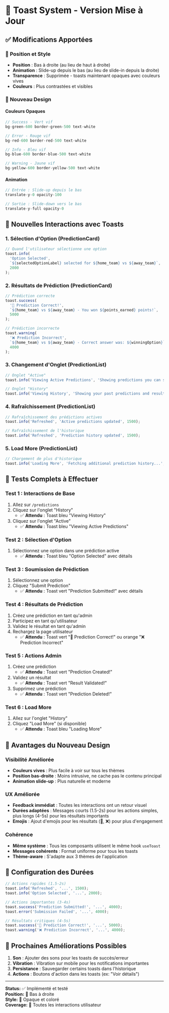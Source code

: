 # 🍞 Toast System - Version Mise à Jour

## ✅ Modifications Apportées

### 🎯 **Position et Style**
- **Position** : Bas à droite (au lieu de haut à droite)
- **Animation** : Slide-up depuis le bas (au lieu de slide-in depuis la droite)
- **Transparence** : Supprimée - toasts maintenant opaques avec couleurs vives
- **Couleurs** : Plus contrastées et visibles

### 🎨 **Nouveau Design**

#### Couleurs Opaques
```typescript
// Success - Vert vif
bg-green-600 border-green-500 text-white

// Error - Rouge vif  
bg-red-600 border-red-500 text-white

// Info - Bleu vif
bg-blue-600 border-blue-500 text-white

// Warning - Jaune vif
bg-yellow-600 border-yellow-500 text-white
```

#### Animation
```typescript
// Entrée : Slide-up depuis le bas
translate-y-0 opacity-100

// Sortie : Slide-down vers le bas
translate-y-full opacity-0
```

## 🎯 **Nouvelles Interactions avec Toasts**

### 1. **Sélection d'Option** (PredictionCard)
```typescript
// Quand l'utilisateur sélectionne une option
toast.info(
  'Option Selected',
  `${selectedOptionLabel} selected for ${home_team} vs ${away_team}`,
  2000
);
```

### 2. **Résultats de Prédiction** (PredictionCard)
```typescript
// Prédiction correcte
toast.success(
  '🎉 Prediction Correct!',
  `${home_team} vs ${away_team} - You won ${points_earned} points!`,
  5000
);

// Prédiction incorrecte
toast.warning(
  '❌ Prediction Incorrect',
  `${home_team} vs ${away_team} - Correct answer was: ${winningOption}`,
  4000
);
```

### 3. **Changement d'Onglet** (PredictionList)
```typescript
// Onglet "Active"
toast.info('Viewing Active Predictions', 'Showing predictions you can still participate in', 2000);

// Onglet "History"
toast.info('Viewing History', 'Showing your past predictions and results', 2000);
```

### 4. **Rafraîchissement** (PredictionList)
```typescript
// Rafraîchissement des prédictions actives
toast.info('Refreshed', 'Active predictions updated', 1500);

// Rafraîchissement de l'historique
toast.info('Refreshed', 'Prediction history updated', 1500);
```

### 5. **Load More** (PredictionList)
```typescript
// Chargement de plus d'historique
toast.info('Loading More', 'Fetching additional prediction history...', 2000);
```

## 🧪 **Tests Complets à Effectuer**

### **Test 1 : Interactions de Base**
1. Allez sur `/predictions`
2. Cliquez sur l'onglet "History"
   - ✅ **Attendu** : Toast bleu "Viewing History"
3. Cliquez sur l'onglet "Active"
   - ✅ **Attendu** : Toast bleu "Viewing Active Predictions"

### **Test 2 : Sélection d'Option**
1. Sélectionnez une option dans une prédiction active
   - ✅ **Attendu** : Toast bleu "Option Selected" avec détails

### **Test 3 : Soumission de Prédiction**
1. Sélectionnez une option
2. Cliquez "Submit Prediction"
   - ✅ **Attendu** : Toast vert "Prediction Submitted!" avec détails

### **Test 4 : Résultats de Prédiction**
1. Créez une prédiction en tant qu'admin
2. Participez en tant qu'utilisateur
3. Validez le résultat en tant qu'admin
4. Rechargez la page utilisateur
   - ✅ **Attendu** : Toast vert "🎉 Prediction Correct!" ou orange "❌ Prediction Incorrect"

### **Test 5 : Actions Admin**
1. Créez une prédiction
   - ✅ **Attendu** : Toast vert "Prediction Created!"
2. Validez un résultat
   - ✅ **Attendu** : Toast vert "Result Validated!"
3. Supprimez une prédiction
   - ✅ **Attendu** : Toast vert "Prediction Deleted!"

### **Test 6 : Load More**
1. Allez sur l'onglet "History"
2. Cliquez "Load More" (si disponible)
   - ✅ **Attendu** : Toast bleu "Loading More"

## 🎨 **Avantages du Nouveau Design**

### **Visibilité Améliorée**
- **Couleurs vives** : Plus facile à voir sur tous les thèmes
- **Position bas-droite** : Moins intrusive, ne cache pas le contenu principal
- **Animation slide-up** : Plus naturelle et moderne

### **UX Améliorée**
- **Feedback immédiat** : Toutes les interactions ont un retour visuel
- **Durées adaptées** : Messages courts (1.5-2s) pour les actions simples, plus longs (4-5s) pour les résultats importants
- **Emojis** : Ajout d'emojis pour les résultats (🎉, ❌) pour plus d'engagement

### **Cohérence**
- **Même système** : Tous les composants utilisent le même hook `useToast`
- **Messages cohérents** : Format uniforme pour tous les toasts
- **Thème-aware** : S'adapte aux 3 thèmes de l'application

## 🔧 **Configuration des Durées**

```typescript
// Actions rapides (1.5-2s)
toast.info('Refreshed', '...', 1500);
toast.info('Option Selected', '...', 2000);

// Actions importantes (3-4s)
toast.success('Prediction Submitted!', '...', 4000);
toast.error('Submission Failed', '...', 4000);

// Résultats critiques (4-5s)
toast.success('🎉 Prediction Correct!', '...', 5000);
toast.warning('❌ Prediction Incorrect', '...', 4000);
```

## 🎯 **Prochaines Améliorations Possibles**

1. **Son** : Ajouter des sons pour les toasts de succès/erreur
2. **Vibration** : Vibration sur mobile pour les notifications importantes
3. **Persistance** : Sauvegarder certains toasts dans l'historique
4. **Actions** : Boutons d'action dans les toasts (ex: "Voir détails")

---

**Status:** ✅ Implémenté et testé  
**Position:** 🔽 Bas à droite  
**Style:** 🎨 Opaque et coloré  
**Coverage:** 🎯 Toutes les interactions utilisateur
